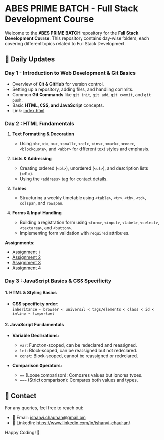 # ABES PRIME BATCH - Full Stack Development Course

Welcome to the **ABES PRIME BATCH** repository for the **Full Stack Development Course**. This repository contains day-wise folders, each covering different topics related to Full Stack Development.

## 📅 Daily Updates
### **Day 1 - Introduction to Web Development & Git Basics**
- Overview of **Git & GitHub** for version control.
- Setting up a repository, adding files, and handling commits.
- Common **Git Commands** like `git init`, `git add`, `git commit`, and `git push`.
- Basic **HTML, CSS, and JavaScript** concepts.
- Link: <a href="https://ishanvichauhan.github.io/ABES_PrimeBatch/Day1/index.html">index.html</a>

### **Day 2 : HTML Fundamentals**
1. **Text Formatting & Decoration**  
   - Using `<b>`, `<i>`, `<u>`, `<small>`, `<del>`, `<ins>`, `<mark>`, `<code>`, `<blockquote>`, and `<abbr>` for different text styles and emphasis.

2. **Lists & Addressing**  
   - Creating ordered (`<ol>`), unordered (`<ul>`), and description lists (`<dl>`).  
   - Using the `<address>` tag for contact details.

3. **Tables**  
   - Structuring a weekly timetable using `<table>`, `<tr>`, `<th>`, `<td>`, `colspan`, and `rowspan`.

4. **Forms & Input Handling**  
   - Building a registration form using `<form>`, `<input>`, `<label>`, `<select>`, `<textarea>`, and `<button>`.  
   - Implementing form validation with `required` attributes.

**Assignments**:
<ul>
  <li><a href="https://ishanvichauhan.github.io/ABES_PrimeBatch/Day2/Assignment1.html">Assignment 1</a></li>
  <li><a href="https://ishanvichauhan.github.io/ABES_PrimeBatch/Day2/Assignment2.html">Assignment 2</a></li>
  <li><a href="https://ishanvichauhan.github.io/ABES_PrimeBatch/Day2/Assignment3.html">Assignment 3</a></li>
  <li><a href="https://ishanvichauhan.github.io/ABES_PrimeBatch/Day2/Assignment4.html">Assignment 4</a></li>
</ul>

### **Day 3 : JavaScript Basics & CSS Specificity**  
#### **1. HTML & Styling Basics**  
- **CSS specificity order**:  
  `inheritance < browser < universal < tags/elements < class < id < inline < !important`  

#### **2. JavaScript Fundamentals**  
- **Variable Declarations:**  
  - `var`: Function-scoped, can be redeclared and reassigned.  
  - `let`: Block-scoped, can be reassigned but not redeclared.  
  - `const`: Block-scoped, cannot be reassigned or redeclared.  

- **Comparison Operators:**  
  - `==` (Loose comparison): Compares values but ignores types.  
  - `===` (Strict comparison): Compares both values and types.  

## 📧 Contact
For any queries, feel free to reach out:
- 📩 Email: ishanvi.chauhan@gmail.om
- 🔗 LinkedIn: https://www.linkedin.com/in/ishanvi-chauhan/

Happy Coding! 🚀

